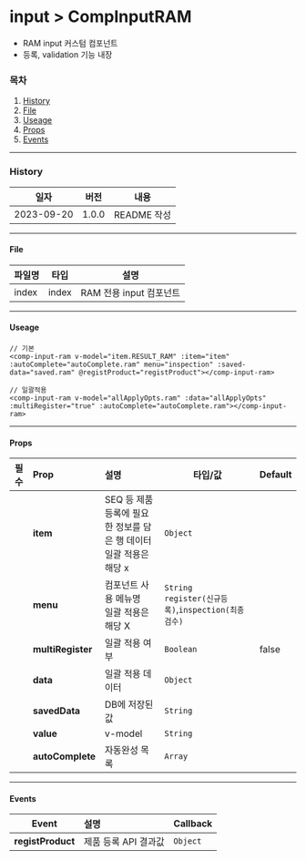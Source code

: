 # input > CompInputRAM

-   RAM input 커스텀 컴포넌트
-   등록, validation 기능 내장

### 목차

1. [History](#history)
2. [File](#file)
3. [Useage](#useage)
4. [Props](#props)
5. [Events](#events)

---

### History

| 일자       | 버전  | 내용        |
| ---------- | ----- | ----------- |
| 2023-09-20 | 1.0.0 | README 작성 |

---

#### File

| 파일명 | 타입  | 설명                    |
| ------ | ----- | ----------------------- |
| index  | index | RAM 전용 input 컴포넌트 |

---

#### Useage

```vue
// 기본
<comp-input-ram v-model="item.RESULT_RAM" :item="item" :autoComplete="autoComplete.ram" menu="inspection" :saved-data="saved.ram" @registProduct="registProduct"></comp-input-ram>

// 일괄적용
<comp-input-ram v-model="allApplyOpts.ram" :data="allApplyOpts" :multiRegister="true" :autoComplete="autoComplete.ram"></comp-input-ram>
```

---

#### Props

| 필수 | Prop              | 설명                                                                 | 타입/값                                                 | Default |
| :--: | :---------------- | :------------------------------------------------------------------- | ------------------------------------------------------- | ------- |
|      | **item**          | SEQ 등 제품등록에 필요한 정보를 담은 행 데이터<br>일괄 적용은 해당 x | `Object`                                                |         |
|      | **menu**          | 컴포넌트 사용 메뉴명<br>일괄 적용은 해당 X                           | `String`<br>`register(신규등록)`,`inspection(최종검수)` |         |
|      | **multiRegister** | 일괄 적용 여부                                                       | `Boolean`                                               | false   |
|      | **data**          | 일괄 적용 데이터                                                     | `Object`                                                |         |
|      | **savedData**     | DB에 저장된 값                                                       | `String`                                                |         |
|      | **value**         | v-model                                                              | `String`                                                |         |
|      | **autoComplete**  | 자동완성 목록                                                        | `Array`                                                 |         |

---

#### Events

|       Event       | 설명                 | Callback |
| :---------------: | :------------------- | :------- |
| **registProduct** | 제품 등록 API 결과값 | `Object` |

